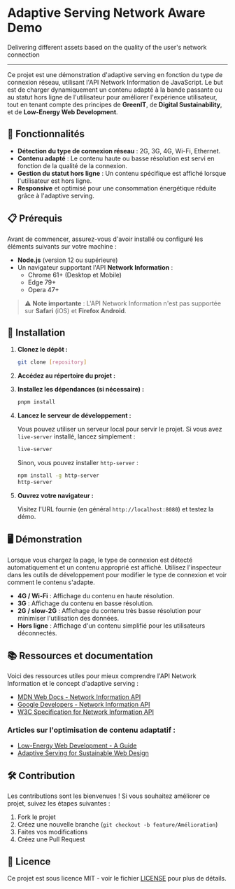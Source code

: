 # Adaptive Serving Network Aware Demo

Delivering different assets based on the quality of the user's network connection

---

Ce projet est une démonstration d'adaptive serving en fonction du type de connexion réseau, utilisant l'API Network Information de JavaScript. Le but est de charger dynamiquement un contenu adapté à la bande passante ou au statut hors ligne de l'utilisateur pour améliorer l'expérience utilisateur, tout en tenant compte des principes de **GreenIT**, de **Digital Sustainability**, et de **Low-Energy Web Development**.

## 🚀 Fonctionnalités

- **Détection du type de connexion réseau** : 2G, 3G, 4G, Wi-Fi, Ethernet.
- **Contenu adapté** : Le contenu haute ou basse résolution est servi en fonction de la qualité de la connexion.
- **Gestion du statut hors ligne** : Un contenu spécifique est affiché lorsque l'utilisateur est hors ligne.
- **Responsive** et optimisé pour une consommation énergétique réduite grâce à l'adaptive serving.

## 📋 Prérequis

Avant de commencer, assurez-vous d'avoir installé ou configuré les éléments suivants sur votre machine :

- **Node.js** (version 12 ou supérieure)
- Un navigateur supportant l'API **Network Information** :
  - Chrome 61+ (Desktop et Mobile)
  - Edge 79+
  - Opera 47+

> ⚠️ **Note importante** : L'API Network Information n'est pas supportée sur **Safari** (iOS) et **Firefox Android**.

## 🔧 Installation

1. **Clonez le dépôt :**

   ```bash
   git clone [repository]
   ```

2. **Accédez au répertoire du projet :**

3. **Installez les dépendances (si nécessaire) :**

   ```bash
   pnpm install
   ```

4. **Lancez le serveur de développement :**

   Vous pouvez utiliser un serveur local pour servir le projet. Si vous avez `live-server` installé, lancez simplement :

   ```bash
   live-server
   ```

   Sinon, vous pouvez installer `http-server` :

   ```bash
   npm install -g http-server
   http-server
   ```

5. **Ouvrez votre navigateur :**

   Visitez l'URL fournie (en général `http://localhost:8080`) et testez la démo.

## 🖥️ Démonstration

Lorsque vous chargez la page, le type de connexion est détecté automatiquement et un contenu approprié est affiché. Utilisez l'inspecteur dans les outils de développement pour modifier le type de connexion et voir comment le contenu s'adapte.

- **4G / Wi-Fi** : Affichage du contenu en haute résolution.
- **3G** : Affichage du contenu en basse résolution.
- **2G / slow-2G** : Affichage du contenu très basse résolution pour minimiser l'utilisation des données.
- **Hors ligne** : Affichage d'un contenu simplifié pour les utilisateurs déconnectés.

## 📚 Ressources et documentation

Voici des ressources utiles pour mieux comprendre l'API Network Information et le concept d'adaptive serving :

- [MDN Web Docs - Network Information API](https://developer.mozilla.org/fr/docs/Web/API/Network_Information_API)
- [Google Developers - Network Information API](https://developers.google.com/web/fundamentals/performance/optimizing-content-efficiency/network-information)
- [W3C Specification for Network Information API](https://www.w3.org/TR/netinfo/)

### Articles sur l'optimisation de contenu adaptatif :

- [Low-Energy Web Development - A Guide](https://www.lowtechmagazine.com)
- [Adaptive Serving for Sustainable Web Design](https://www.greenit.fr)

## 🛠️ Contribution

Les contributions sont les bienvenues ! Si vous souhaitez améliorer ce projet, suivez les étapes suivantes :

1. Fork le projet
2. Créez une nouvelle branche (`git checkout -b feature/Amélioration`)
3. Faites vos modifications
4. Créez une Pull Request

## 📜 Licence

Ce projet est sous licence MIT - voir le fichier [LICENSE](LICENSE) pour plus de détails.
